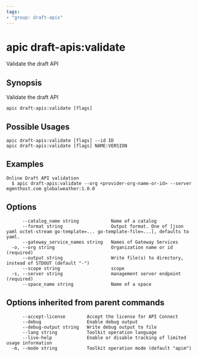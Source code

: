 ```yaml
---
tags:
- "group: draft-apis"
---
```

# apic draft-apis:validate

Validate the draft API

## Synopsis

Validate the draft API

```
apic draft-apis:validate [flags]
```

## Possible Usages

```
apic draft-apis:validate [flags] --id ID
apic draft-apis:validate [flags] NAME:VERSION
```

## Examples

```
Online Draft API validation
  $ apic draft-apis:validate --org <provider-org-name-or-id> --server mgmnthost.com globalweather:1.0.0
```

## Options

```
      --catalog_name string            Name of a catalog
      --format string                  Output format. One of [json yaml octet-stream go-template=... go-template-file=...], defaults to yaml.
      --gateway_service_names string   Names of Gateway Services
  -o, --org string                     Organization name or id (required)
      --output string                  Write file(s) to directory, instead of STDOUT (default "-")
      --scope string                   scope
  -s, --server string                  management server endpoint (required)
      --space_name string              Name of a space
```

## Options inherited from parent commands

```
      --accept-license        Accept the license for API Connect
      --debug                 Enable debug output
      --debug-output string   Write debug output to file
      --lang string           Toolkit operation language
      --live-help             Enable or disable tracking of limited usage information
  -m, --mode string           Toolkit operation mode (default "apim")
```
